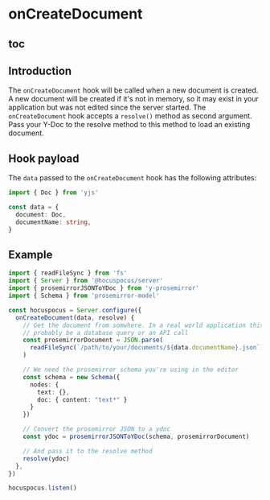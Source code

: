 # onCreateDocument

## toc

## Introduction

The `onCreateDocument` hook will be called when a new document is created. A new document will be created if it's not in memory, so it may exist in your application but was not edited since the server started. The `onCreateDocument` hook accepts a `resolve()` method as second argument. Pass your Y-Doc to the resolve method to this method to load an existing document.

## Hook payload

The `data` passed to the `onCreateDocument` hook has the following attributes:

```typescript
import { Doc } from 'yjs'

const data = {
  document: Doc,
  documentName: string,
}
```

## Example

```typescript
import { readFileSync } from 'fs'
import { Server } from '@hocuspocus/server'
import { prosemirrorJSONToYDoc } from 'y-prosemirror'
import { Schema } from 'prosemirror-model'

const hocuspocus = Server.configure({
  onCreateDocument(data, resolve) {
    // Get the document from somwhere. In a real world application this would
    // probably be a database query or an API call
    const prosemirrorDocument = JSON.parse(
      readFileSync(`/path/to/your/documents/${data.documentName}.json`) || "{}"
    )

    // We need the prosemirror schema you're using in the editor
    const schema = new Schema({
      nodes: {
        text: {},
        doc: { content: "text*" }
      }
    })

    // Convert the prosemirror JSON to a ydoc
    const ydoc = prosemirrorJSONToYDoc(schema, prosemirrorDocument)

    // And pass it to the resolve method
    resolve(ydoc)
  },
})

hocuspocus.listen()
```
